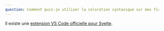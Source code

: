 ```yaml
---
question: Comment puis-je utiliser la coloration syntaxique sur mes fichiers .svelte dans VS Code ?
---
```


Il existe une [extension VS Code officielle pour Svelte](https://marketplace.visualstudio.com/items?itemName=svelte.svelte-vscode).
